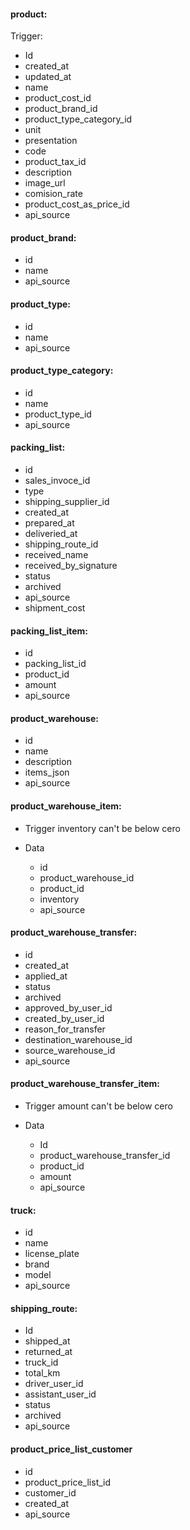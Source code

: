 #### product:

Trigger:

* Id
* created_at
* updated_at
* name
* product_cost_id
* product_brand_id
* product_type_category_id
* unit
* presentation
* code
* product_tax_id
* description
* image_url
* comision_rate
* product_cost_as_price_id
* api_source

#### product_brand:

* id
* name
* api_source

#### product_type:

* id
* name
* api_source

#### product_type_category:

* id
* name
* product_type_id
* api_source

#### packing_list:

* id
* sales_invoce_id
* type
* shipping_supplier_id
* created_at
* prepared_at
* deliveried_at
* shipping_route_id
* received_name
* received_by_signature
* status
* archived
* api_source
* shipment_cost

#### packing_list_item:

* id
* packing_list_id
* product_id
* amount
* api_source

#### product_warehouse:

* id
* name
* description
* items_json
* api_source

#### product_warehouse_item:

- Trigger
  inventory can't be below cero

- Data
  * id
  * product_warehouse_id
  * product_id
  * inventory
  * api_source

#### product_warehouse_transfer:

* id
* created_at
* applied_at
* status
* archived
* approved_by_user_id
* created_by_user_id
* reason_for_transfer
* destination_warehouse_id
* source_warehouse_id
* api_source

#### product_warehouse_transfer_item:

- Trigger
  amount can't be below cero

- Data
  * Id
  * product_warehouse_transfer_id
  * product_id
  * amount
  * api_source

#### truck:

* id
* name
* license_plate
* brand
* model
* api_source

#### shipping_route:

* Id
* shipped_at
* returned_at
* truck_id
* total_km
* driver_user_id
* assistant_user_id
* status
* archived
* api_source

#### product_price_list_customer

* id
* product_price_list_id
* customer_id
* created_at
* api_source

